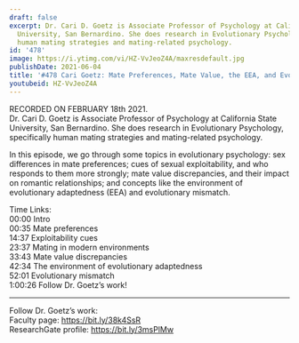 ```yaml
---
draft: false
excerpt: Dr. Cari D. Goetz is Associate Professor of Psychology at California State
  University, San Bernardino. She does research in Evolutionary Psychology, specifically
  human mating strategies and mating-related psychology.
id: '478'
image: https://i.ytimg.com/vi/HZ-VvJeoZ4A/maxresdefault.jpg
publishDate: 2021-06-04
title: '#478 Cari Goetz: Mate Preferences, Mate Value, the EEA, and Evolutionary Mismatch'
youtubeid: HZ-VvJeoZ4A
---
```

<div class="timelinks">

RECORDED ON FEBRUARY 18th 2021.  
Dr. Cari D. Goetz is Associate Professor of Psychology at California State University, San Bernardino. She does research in Evolutionary Psychology, specifically human mating strategies and mating-related psychology.

In this episode, we go through some topics in evolutionary psychology: sex differences in mate preferences; cues of sexual exploitability, and who responds to them more strongly; mate value discrepancies, and their impact on romantic relationships; and concepts like the environment of evolutionary adaptedness (EEA) and evolutionary mismatch.

Time Links:  
<time>00:00</time> Intro  
<time>00:35</time> Mate preferences  
<time>14:37</time> Exploitability cues  
<time>23:37</time> Mating in modern environments  
<time>33:43</time> Mate value discrepancies  
<time>42:34</time> The environment of evolutionary adaptedness  
<time>52:01</time> Evolutionary mismatch  
<time>1:00:26</time> Follow Dr. Goetz’s work!

---

Follow Dr. Goetz’s work:  
Faculty page: https://bit.ly/38k4SsR  
ResearchGate profile: https://bit.ly/3msPlMw
</div>

